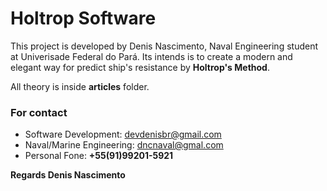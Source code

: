 # Holtrop Software

This project is developed by Denis Nascimento, Naval Engineering student at Univerisade Federal do Pará. Its intends is to create a modern and elegant way for predict ship's resistance by **Holtrop's Method**.

All theory is inside **articles** folder.

### For contact

- Software Development: devdenisbr@gmail.com
- Naval/Marine Engineering: dncnaval@gmal.com
- Personal Fone: **+55(91)99201-5921**

**Regards Denis Nascimento**
